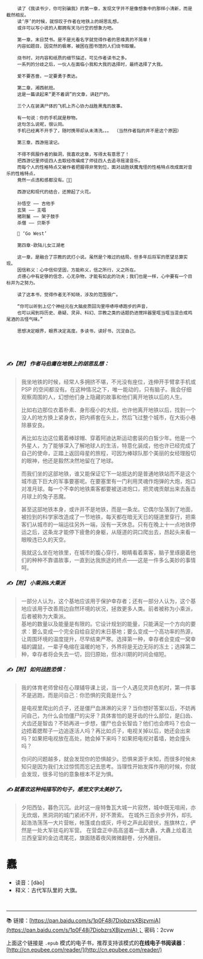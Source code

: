 ```
    读了《我读书少，你可别骗我》的第一章，发现文字并不是像想象中的那样小清新，而是截然相反。
    读‘序’的时候，就惊叹于作者在地铁上的胡思乱想。
    或许可以写小说的人都拥有天马行空的想象力吧。
    
    第一章，末日焚书。是不是光看名字就觉得作者的思维真的不简单！ 
    内容如题目，因突然的极寒，被困在图书馆的人们烧书取暖。
    
    烧书时，对内容和纸质的细节描述，可见作者读书之多。
    一系列的分歧之后，一伙人在面临小我和大我的选择时，最终选择了大我。
    
    爱不要吝啬，一定要勇于表达。

    第二章，湘西航班。
    这是一篇读起来“更不着调”的文章，讲赶尸的。

    三个人在装满尸体的飞机上齐心协力战胜黑鬼的故事。

    有一句说：你的手机就是秽物。
    这句怎么说呢，很认同。
    手机已经离不开手了，随时携带却从未清洗。。。 （当然作者指的并不是这个原因）

    第三章，西游摇滚记。

    不得不佩服作者的脑洞，我喜欢这章，写得太有意思了！
    把西游记里师徒四人去取经改编成了师徒四人去追寻摇滚音乐。
    而每个人的性格特点又被作者把握得非常到位，面对战胜妖魔鬼怪的性格特点改成面对音乐的性格特点， 
    竟然一点违和感都没有。👍🏿

    西游记和现代的结合，还擦起了火花。

    孙悟空 —— 吉他手
    玄奘 —— 主唱
    猪刚鬣 —— 架子鼓手
    杀僧 —— 贝斯手

    🎵 ‘Go West’

    第四章·欧陆儿女江湖老

    这一章，是融合了宗教的武打小说。虽然是个难过的结局，但多年后将军的愿望总算实现。
    因信称义：心中信仰坚固，方能称义，信之所行，义之所在。
    贞德心中有足够的信念，心无杂物，才能有如此的功夫；我们也是一样，心中要有一个目标并为之努力。

    读了这本书，觉得作者无不知晓，涉及的范围很广。

    “你可以听到上亿个神经元在大脑皮质回沟里呼哧呼哧跑步的声音，
    也可以闻到将历史、悬疑、灵异、科幻、宗教之类的话题扔进搅拌器里哐当哐当混合成鸡尾酒的古怪气味。”

    思想决定眼界，眼界决定高度。多读书，读好书，沉淀自己。
```
<br><br>


##### ✍️【附】 作者马伯庸在地铁上的胡思乱想：
>我坐地铁的时候，经常人多拥挤不堪，不光没有座位，连伸开手臂拿手机或 PSP 的空间都没有。在这种情况之下，唯一能动的，只有脑子。我会仔细观察周围的人，幻想他们身上隐藏的故事和他们离开地铁以后的人生。
>
>比如右边那位衣着朴素、身形瘦小的大叔。也许他离开地铁以后，找到一个没人的地方换上紧身衣，把内裤套在头上，然后飞过整个城市，在大街小巷除暴安良。
>
>再比如左边这位戴着棒球帽、穿着阿迪达斯运动套装的白皙少年。他是一个外星人，为了能够深入了解地球人的生活，特意化装成，他也许已经完成了自己的使命，正踏上返回母星的旅程，可因为棒球队那个美丽的女经理殷切的眼神，他还是毅然决然地留在了地球。
>
>而我们坐的这部地铁，谁又能保证它下一站抵达的是普通地铁站而不是这个城市底下巨大的军事要塞呢。在要塞里有一门利用灵魂作炮弹的大炮，炮口对准月球。每一个不幸的地铁乘客都要被送进炮口，把灵魂贡献出来去轰击月球上的兔子恶魔。
>
>甚至这部地铁本身，或许并不是地铁，而是一条龙。它偶尔坠落到了地面，被捡到的科学家改造成了一节地铁，每天都在暗无天日的隧道里穿行，把乘客们从城市的一端运往另外一端，没有一天休息。只有在晚上十一点地铁停运之后，这条龙才能停下疲惫的身躯，从隧道的洞口爬出去，昂起头来看一眼暌违已久的天空。
>
>我就这么坐在地铁里，在城市的腹心穿行，眼睛看着乘客，脑子里琢磨着他们的种种不靠谱故事，一直到达我旅途的终点——这是一件多么美妙的事情呵。


#####  ✍️【附】 小乘派&大乘派
> 一部分人认为，这个基地应该用于保护幸存者；还有一部分人认为，这个基地应该用于改善周边自然环境的状况，拯救更多人类。前者被称为小乘派，后者被称为大乘派。<br>
基地的数量以及能量是有限的。它设计规划的能量，只能满足一个方向的要求：要么变成一个完全自给自足的末日基地；要么变成一个高功率的热源，让周围环境的温度提升，尽早结束严寒。选择第一种，幸存者会变成一窝幸福的鼹鼠，一辈子龟缩在温暖的地下，外界将是无边无际的冻土；选择第二种，幸存者将会失去一切，回归原始，但冰川期的时间会缩短。

##### ✍️【附】 如何战胜恐惧：
> 我的体育老师曾经在心理辅导课上说，当一个人遇见灵异危机时，第一件事不是逃跑，而是问自己：你恐惧的究竟是什么？
>
> 是电视里爬出的贞子，还是僵尸血淋淋的尖牙？当你想好答案以后，不妨再问自己，为什么会怕僵尸的尖牙？具体害怕的是牙齿的什么部位，是臼齿、犬齿还是智齿？不妨再进一步想，僵尸也会长智齿？他们也会疼吗？也会一边捂着腮帮子一边追逐活人吗？再比如贞子，电视关掉以后，她还会出来吗？如果把电视放在高处，她会掉下来吗？如果把电视对着墙，她会撞头吗？
>
> 你问的问题越多，就会发现你的恐惧越少。恐惧来源于未知，而很多时候未知只是因为我们太过惊慌而忘记去思考。当理性开始发挥作用的时候，你就会发现，很多可怕的意象根本不足为惧。

##### ✍️ 就喜欢这种纯描写的句子，感觉文字太美妙了。
> 夕阳西坠，暮色沉沉。此时这一座特鲁瓦大城一片寂然，城中既无喧闹，亦无炊烟，黑洞洞的城门紧闭不开，好不萧索。
在城外三百余步开外，却扎起浩浩荡荡一大片营帐，帐篷或白或灰，呼号之声此起彼伏，旌旗林立，俨然是一处大军驻屯的军营。
在营盘正中高高竖着一面大纛，大纛上绘着法兰西皇室的金边鸢尾花，旗面随着夜风微微翻卷，分外醒目。


# 纛
- 读音：[dào]
- 释义：古代军队里的 大旗。

<br><hr>

📚 链接：[https://pan.baidu.com/s/1p0F48j7DiobzrsXBjzvmiA](https://pan.baidu.com/s/1p0F48j7DiobzrsXBjzvmiA)；  密码：2cvw

上面这个链接是 `.epub` 模式的电子书，推荐支持该模式的**在线电子书阅读器**：[http://cn.epubee.com/reader/](http://cn.epubee.com/reader/)






